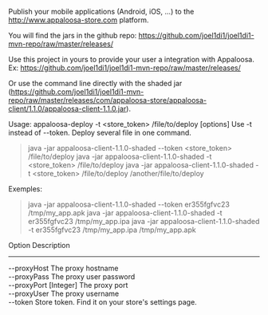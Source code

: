 Publish your mobile applications (Android, iOS, ...) to the http://www.appaloosa-store.com platform.

You will find the jars in the github repo: https://github.com/joel1di1/joel1di1-mvn-repo/raw/master/releases/

Use this project in yours to provide your user a integration with Appaloosa.
Ex: https://github.com/joel1di1/joel1di1-mvn-repo/raw/master/releases/

Or use the command line directly with the shaded jar (https://github.com/joel1di1/joel1di1-mvn-repo/raw/master/releases/com/appaloosa-store/appaloosa-client/1.1.0/appaloosa-client-1.1.0.jar).

Usage: appaloosa-deploy -t <store_token> /file/to/deploy [options]
Use -t instead of --token.
Deploy several file in one command.

> java -jar appaloosa-client-1.1.0-shaded --token <store_token> /file/to/deploy
> java -jar appaloosa-client-1.1.0-shaded -t <store_token> /file/to/deploy
> java -jar appaloosa-client-1.1.0-shaded -t <store_token> /file/to/deploy /another/file/to/deploy

Exemples:
> java -jar appaloosa-client-1.1.0-shaded --token er355fgfvc23 /tmp/my_app.apk
> java -jar appaloosa-client-1.1.0-shaded -t er355fgfvc23 /tmp/my_app.ipa
> java -jar appaloosa-client-1.1.0-shaded -t er355fgfvc23 /tmp/my_app.ipa /tmp/my_app.apk

Option                                  Description                            
------                                  -----------                            
--proxyHost                             The proxy hostname                     
--proxyPass                             The proxy user password                
--proxyPort [Integer]                   The proxy port                         
--proxyUser                             The proxy username                     
--token                                 Store token. Find it on your store's settings page.
